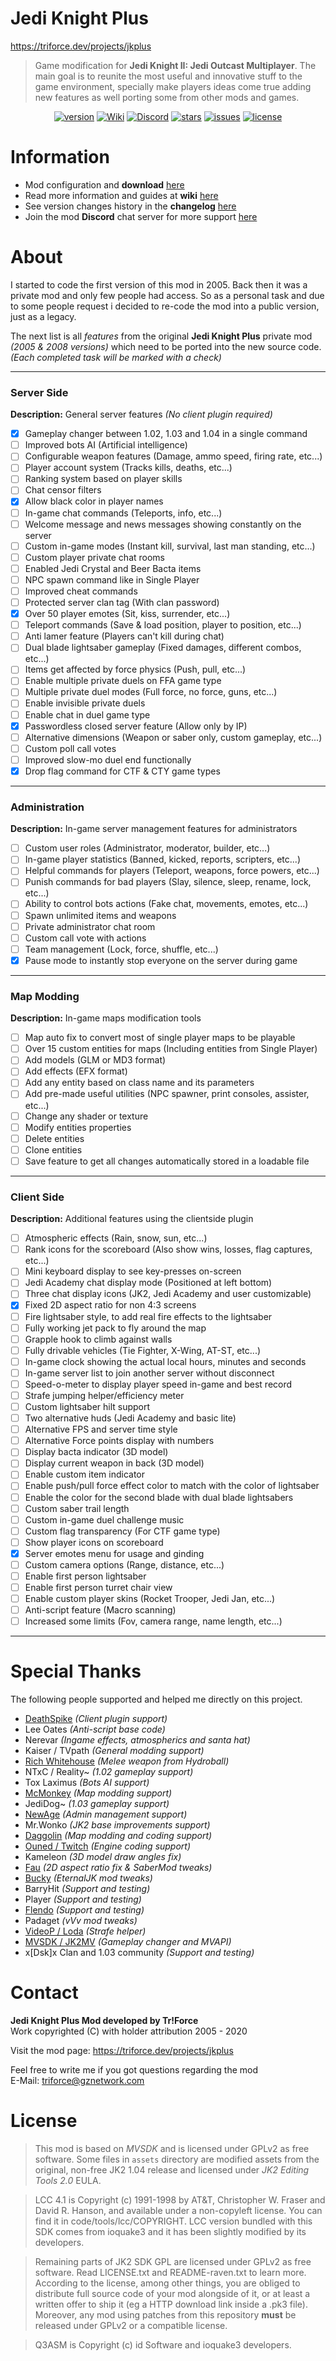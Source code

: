 # Jedi Knight Plus

https://triforce.dev/projects/jkplus

> Game modification for **Jedi Knight II: Jedi Outcast Multiplayer**. The main goal is to reunite the most useful and innovative stuff to the game environment, specially make players ideas come true adding new features as well porting some from other mods and games.

<div align="center">

[![version](https://img.shields.io/badge/Current%20Version-0.7.3-brightgreen.svg)](https://github.com/TriForceX/JediKnightPlus/releases)
[![Wiki](https://img.shields.io/badge/Setup%20%26%20Guides-Wiki-blueviolet.svg)](https://github.com/TriForceX/JediKnightPlus/wiki)
[![Discord](https://img.shields.io/badge/Discord%20Chat-Join-7289DA.svg?logo=discord&longCache=true&style=flat)](https://discord.gznetwork.com/jkplus)
[![stars](https://img.shields.io/github/stars/TriForceX/JediKnightPlus.svg?label=Project%20Stars)](https://github.com/TriForceX/JediKnightPlus/stargazers)
[![issues](https://img.shields.io/github/issues/TriForceX/JediKnightPlus.svg?label=Issues%20%26%20Requests&color=red)](https://github.com/TriForceX/JediKnightPlus/issues)
[![license](https://img.shields.io/github/license/TriForceX/JediKnightPlus.svg?label=License&color=yellow)](#license)

</div>

# Information

- Mod configuration and **download** [here](https://github.com/TriForceX/JediKnightPlus/wiki/Setup)
- Read more information and guides at **wiki** [here](https://github.com/TriForceX/JediKnightPlus/wiki)
- See version changes history in the **changelog** [here](https://github.com/TriForceX/JediKnightPlus/blob/master/CHANGELOG.md)
- Join the mod **Discord** chat server for more support [here](https://discord.gznetwork.com/jkplus)

# About
I started to code the first version of this mod in 2005. Back then it was a private mod and only few people had access. So as a personal task and due to some people request i decided to re-code the mod into a public version, just as a legacy.

The next list is all *features* from the original **Jedi Knight Plus** private mod _(2005 & 2008 versions)_ which need to be ported into the new source code. _(Each completed task will be marked with a check)_

---

### Server Side
**Description:** General server features _(No client plugin required)_

- [x] Gameplay changer between 1.02, 1.03 and 1.04 in a single command
- [ ] Improved bots AI (Artificial intelligence)
- [ ] Configurable weapon features (Damage, ammo speed, firing rate, etc...)
- [ ] Player account system (Tracks kills, deaths, etc...)
- [ ] Ranking system based on player skills
- [ ] Chat censor filters
- [x] Allow black color in player names
- [ ] In-game chat commands (Teleports, info, etc...)
- [ ] Welcome message and news messages showing constantly on the server
- [ ] Custom in-game modes (Instant kill, survival, last man standing, etc...)
- [ ] Custom player private chat rooms
- [ ] Enabled Jedi Crystal and Beer Bacta items
- [ ] NPC spawn command like in Single Player
- [ ] Improved cheat commands
- [ ] Protected server clan tag (With clan password)
- [x] Over 50 player emotes (Sit, kiss, surrender, etc...)
- [ ] Teleport commands (Save & load position, player to position, etc...)
- [ ] Anti lamer feature (Players can't kill during chat)
- [ ] Dual blade lightsaber gameplay (Fixed damages, different combos, etc...)
- [ ] Items get affected by force physics (Push, pull, etc...)
- [ ] Enable multiple private duels on FFA game type
- [ ] Multiple private duel modes (Full force, no force, guns, etc...)
- [ ] Enable invisible private duels
- [ ] Enable chat in duel game type
- [x] Passwordless closed server feature (Allow only by IP)
- [ ] Alternative dimensions (Weapon or saber only, custom gameplay, etc...)
- [ ] Custom poll call votes
- [ ] Improved slow-mo duel end functionally
- [x] Drop flag command for CTF & CTY game types

---

### Administration
**Description:** In-game server management features for administrators

- [ ] Custom user roles (Administrator, moderator, builder, etc...)
- [ ] In-game player statistics (Banned, kicked, reports, scripters, etc...)
- [ ] Helpful commands for players (Teleport, weapons, force powers, etc...)
- [ ] Punish commands for bad players (Slay, silence, sleep, rename, lock, etc...)
- [ ] Ability to control bots actions (Fake chat, movements, emotes, etc...)
- [ ] Spawn unlimited items and weapons
- [ ] Private administrator chat room
- [ ] Custom call vote with actions
- [ ] Team management (Lock, force, shuffle, etc...)
- [x] Pause mode to instantly stop everyone on the server during game

---

### Map Modding
**Description:** In-game maps modification tools

- [ ] Map auto fix to convert most of single player maps to be playable
- [ ] Over 15 custom entities for maps (Including entities from Single Player)
- [ ] Add models (GLM or MD3 format)
- [ ] Add effects (EFX format)
- [ ] Add any entity based on class name and its parameters
- [ ] Add pre-made useful utilities (NPC spawner, print consoles, assister, etc...)
- [ ] Change any shader or texture
- [ ] Modify entities properties
- [ ] Delete entities
- [ ] Clone entities
- [ ] Save feature to get all changes automatically stored in a loadable file

---

### Client Side
**Description:** Additional features using the clientside plugin

- [ ] Atmospheric effects (Rain, snow, sun, etc...)
- [ ] Rank icons for the scoreboard (Also show wins, losses, flag captures, etc...)
- [ ] Mini keyboard display to see key-presses on-screen
- [ ] Jedi Academy chat display mode (Positioned at left bottom)
- [ ] Three chat display icons (JK2, Jedi Academy and user customizable)
- [x] Fixed 2D aspect ratio for non 4:3 screens
- [ ] Fire lightsaber style, to add real fire effects to the lightsaber
- [ ] Fully working jet pack to fly around the map
- [ ] Grapple hook to climb against walls
- [ ] Fully drivable vehicles (Tie Fighter, X-Wing, AT-ST, etc...)
- [ ] In-game clock showing the actual local hours, minutes and seconds
- [ ] In-game server list to join another server without disconnect
- [ ] Speed-o-meter to display player speed in-game and best record
- [ ] Strafe jumping helper/efficiency meter
- [ ] Custom lightsaber hilt support
- [ ] Two alternative huds (Jedi Academy and basic lite)
- [ ] Alternative FPS and server time style
- [ ] Alternative Force points display with numbers
- [ ] Display bacta indicator (3D model)
- [ ] Display current weapon in back (3D model)
- [ ] Enable custom item indicator
- [ ] Enable push/pull force effect color to match with the color of lightsaber
- [ ] Enable the color for the second blade with dual blade lightsabers
- [ ] Custom saber trail length
- [ ] Custom in-game duel challenge music
- [ ] Custom flag transparency (For CTF game type)
- [ ] Show player icons on scoreboard
- [x] Server emotes menu for usage and ginding
- [ ] Custom camera options (Range, distance, etc...)
- [ ] Enable first person lightsaber
- [ ] Enable first person turret chair view
- [ ] Enable custom player skins (Rocket Trooper, Jedi Jan, etc...)
- [ ] Anti-script feature (Macro scanning)
- [ ] Increased some limits (Fov, camera range, name length, etc...)

---

# Special Thanks

The following people supported and helped me directly on this project.

- [DeathSpike](https://github.com/Deathspike) _(Client plugin support)_
- Lee Oates _(Anti-script base code)_
- Nerevar _(Ingame effects, atmospherics and santa hat)_
- Kaiser / TVpath _(General modding support)_
- [Rich Whitehouse](https://www.richwhitehouse.com) _(Melee weapon from Hydroball)_
- NTxC / Reality~ _(1.02 gameplay support)_
- Tox Laximus _(Bots AI support)_
- [McMonkey](https://github.com/mcmonkey4eva) _(Map modding support)_
- JediDog~ _(1.03 gameplay support)_
- [NewAge](https://github.com/erfg12) _(Admin management support)_
- Mr.Wonko _(JK2 base improvements support)_
- [Daggolin](https://github.com/Daggolin) _(Map modding and coding support)_
- [Ouned / Twitch](https://github.com/ouned) _(Engine coding support)_
- Kameleon _(3D model draw angles fix)_
- [Fau](https://github.com/aufau) _(2D aspect ratio fix & SaberMod tweaks)_
- [Bucky](https://github.com/Bucky21659) _(EternalJK mod tweaks)_
- BarryHit _(Support and testing)_
- Player _(Support and testing)_
- [Flendo](https://github.com/FlendoJK2) _(Support and testing)_
- Padaget _(vVv mod tweaks)_
- [VideoP / Loda](https://github.com/videoP) _(Strafe helper)_
- [MVSDK / JK2MV](https://github.com/mvdevs) _(Gameplay changer and MVAPI)_
- x[Dsk]x Clan and 1.03 community _(Support and testing)_

# Contact

**Jedi Knight Plus Mod developed by Tr!Force**  
Work copyrighted (C) with holder attribution 2005 - 2020

Visit the mod page: https://triforce.dev/projects/jkplus

Feel free to write me if you got questions regarding the mod\
E-Mail: triforce@gznetwork.com

# License

> This mod is based on *MVSDK* and is licensed under GPLv2 as free software. Some files in `assets` directory are modified assets from the original, non-free JK2 1.04 release and licensed under *JK2 Editing Tools 2.0* EULA.

> LCC 4.1 is Copyright (c) 1991-1998 by AT&T, Christopher W. Fraser and David R. Hanson, and available under a non-copyleft license. You can find it in code/tools/lcc/COPYRIGHT. LCC version bundled with this SDK comes from ioquake3 and it has been slightly modified by its developers.

> Remaining parts of JK2 SDK GPL are licensed under GPLv2 as free software. Read LICENSE.txt and README-raven.txt to learn more. According to the license, among other things, you are obliged to distribute full source code of your mod alongside of it, or at least a written offer to ship it (eg a HTTP download link inside a .pk3 file). Moreover, any mod using patches from this repository **must** be released under GPLv2 or a compatible license.

> Q3ASM is Copyright (c) id Software and ioquake3 developers.
